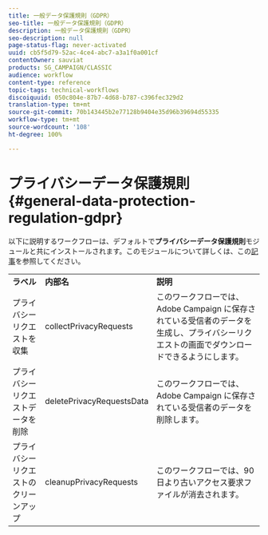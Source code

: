 ```yaml
---
title: 一般データ保護規則（GDPR）
seo-title: 一般データ保護規則（GDPR）
description: 一般データ保護規則（GDPR）
seo-description: null
page-status-flag: never-activated
uuid: cb5f5d79-52ac-4ce4-abc7-a3a1f0a001cf
contentOwner: sauviat
products: SG_CAMPAIGN/CLASSIC
audience: workflow
content-type: reference
topic-tags: technical-workflows
discoiquuid: 050c804e-87b7-4d68-b787-c396fec329d2
translation-type: tm+mt
source-git-commit: 70b143445b2e77128b9404e35d96b39694d55335
workflow-type: tm+mt
source-wordcount: '108'
ht-degree: 100%

---
```



# プライバシーデータ保護規則{#general-data-protection-regulation-gdpr}

以下に説明するワークフローは、デフォルトで&#x200B;**プライバシーデータ保護規則**&#x200B;モジュールと共にインストールされます。このモジュールについて詳しくは、この[記事](https://helpx.adobe.com/jp/campaign/kb/acc-privacy.html)を参照してください。

<table> 
 <tbody> 
  <tr> 
   <td> <strong>ラベル</strong><br /> </td> 
   <td> <strong>内部名</strong><br /> </td> 
   <td> <strong>説明</strong><br /> </td> 
  </tr> 
  <tr> 
   <td> <span class="uicontrol">プライバシーリクエストを収集</span> <br /> </td> 
   <td> <span class="uicontrol">collectPrivacyRequests</span> <br /> </td> 
   <td> このワークフローでは、Adobe Campaign に保存されている受信者のデータを生成し、プライバシーリクエストの画面でダウンロードできるようにします。<br /> </td> 
  </tr> 
  <tr> 
   <td> <span class="uicontrol">プライバシーリクエストデータを削除</span> <br /> </td> 
   <td> <span class="uicontrol">deletePrivacyRequestsData</span> <br /> </td> 
   <td> このワークフローでは、Adobe Campaign に保存されている受信者のデータを削除します。<br /> </td> 
  </tr> 
  <tr> 
   <td> <span class="uicontrol">プライバシーリクエストのクリーンアップ</span> <br /> </td> 
   <td> <span class="uicontrol">cleanupPrivacyRequests</span> <br /> </td> 
   <td> このワークフローでは、90 日より古いアクセス要求ファイルが消去されます。<br /> </td> 
  </tr> 
 </tbody> 
</table>

